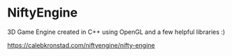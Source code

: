 # NiftyEngine

3D Game Engine created in C++ using OpenGL and a few helpful libraries :)

https://calebkronstad.com/niftyengine/nifty-engine